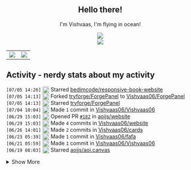 <div align="center">

## Hello there!

I'm Vishvaas, I'm flying in ocean!

<img src="https://skillicons.dev/icons?i=git,html,js,md,nextjs,nodejs&perline=12" />
<br />
<img src="https://skillicons.dev/icons?i=discord,discordjs,github,npm,vscode&perline=12" />
<br />
    <table>
        <tr>
            <td style="padding=0;width=50%;">
                <img src="https://github-readme-stats.vercel.app/api?username=Vishvaas06&hide=contribs&title_color=4F8CC9&text_color=9f9f9f&show_icons=true&bg_color=00000000&hide_border=true&icon_color=4F8CC9&hide_title=true&count_private=true" />
            </td>
            <td style="padding=0;width=50%;">
                <img src="https://github-readme-stats.vercel.app/api/top-langs/?username=Vishvaas06&hide=commits&title_color=4F8CC9&text_color=9f9f9f&layout=compact&show_icons=true&bg_color=00000000&hide_border=true&icon_color=00000000&count_private=true" />
            </td>
        </tr>
    </table>
</div>

## Activity - nerdy stats about my activity
<!--START_SECTION:waka-->


<!--END_SECTION:waka-->

<!--START_SECTION:activity-->
`[07/05 14:26]` <img alt="⭐" src="https://github.com/cheesits456/github-activity-readme/raw/master/icons/star.png" align="top" height="18"> Starred [bedimcode/responsive-book-website](https://github.com/bedimcode/responsive-book-website)  
`[07/05 14:13]` <img alt="🍴" src="https://github.com/cheesits456/github-activity-readme/raw/master/icons/fork.png" align="top" height="18"> Forked [tryforge/ForgePanel](https://github.com/tryforge/ForgePanel) to [Vishvaas06/ForgePanel](https://github.com/Vishvaas06/ForgePanel)  
`[07/05 14:13]` <img alt="⭐" src="https://github.com/cheesits456/github-activity-readme/raw/master/icons/star.png" align="top" height="18"> Starred [tryforge/ForgePanel](https://github.com/tryforge/ForgePanel)  
`[07/04 10:04]` <img alt="📝" src="https://github.com/cheesits456/github-activity-readme/raw/master/icons/commit.png" align="top" height="18"> Made `1` commit in [Vishvaas06/Vishvaas06](https://github.com/Vishvaas06/Vishvaas06)  
`[06/29 15:03]` <img alt="✅" src="https://github.com/cheesits456/github-activity-readme/raw/master/icons/pr-open.png" align="top" height="18"> Opened PR [`#182`](https://github.com//aoijs/website/pull/182 'Update textSplitMap.md') in [aoijs/website](https://github.com/aoijs/website)  
`[06/29 15:03]` <img alt="📝" src="https://github.com/cheesits456/github-activity-readme/raw/master/icons/commit.png" align="top" height="18"> Made `4` commits in [Vishvaas06/website](https://github.com/Vishvaas06/website)  
`[06/26 14:01]` <img alt="📝" src="https://github.com/cheesits456/github-activity-readme/raw/master/icons/commit.png" align="top" height="18"> Made `2` commits in [Vishvaas06/cards](https://github.com/Vishvaas06/cards)  
`[06/23 05:39]` <img alt="📝" src="https://github.com/cheesits456/github-activity-readme/raw/master/icons/commit.png" align="top" height="18"> Made `1` commit in [Vishvaas06/fafa](https://github.com/Vishvaas06/fafa)  
`[06/21 05:59]` <img alt="📝" src="https://github.com/cheesits456/github-activity-readme/raw/master/icons/commit.png" align="top" height="18"> Made `1` commit in [Vishvaas06/Vishvaas06](https://github.com/Vishvaas06/Vishvaas06)  
`[06/19 08:03]` <img alt="⭐" src="https://github.com/cheesits456/github-activity-readme/raw/master/icons/star.png" align="top" height="18"> Starred [aoijs/aoi.canvas](https://github.com/aoijs/aoi.canvas)  

<details><summary>Show More</summary>

`[06/17 15:05]` <img alt="⭐" src="https://github.com/cheesits456/github-activity-readme/raw/master/icons/star.png" align="top" height="18"> Starred [Faf4a/aoi.mongo](https://github.com/Faf4a/aoi.mongo)  
`[06/17 15:03]` <img alt="🍴" src="https://github.com/cheesits456/github-activity-readme/raw/master/icons/fork.png" align="top" height="18"> Forked [NanotechPikachu/aoi.mongodb](https://github.com/NanotechPikachu/aoi.mongodb) to [Vishvaas06/aoi.mongodb](https://github.com/Vishvaas06/aoi.mongodb)  
`[06/17 15:03]` <img alt="⭐" src="https://github.com/cheesits456/github-activity-readme/raw/master/icons/star.png" align="top" height="18"> Starred [NanotechPikachu/aoi.mongodb](https://github.com/NanotechPikachu/aoi.mongodb)  
`[06/17 14:30]` <img alt="📝" src="https://github.com/cheesits456/github-activity-readme/raw/master/icons/commit.png" align="top" height="18"> Made `1` commit in [Vishvaas06/website](https://github.com/Vishvaas06/website)  
`[06/17 13:08]` <img alt="✅" src="https://github.com/cheesits456/github-activity-readme/raw/master/icons/pr-open.png" align="top" height="18"> Opened PR [`#30`](https://github.com//aoijs/aoi.dashboard/pull/30 'Added footer in css') in [aoijs/aoi.dashboard](https://github.com/aoijs/aoi.dashboard)  
`[06/17 13:06]` <img alt="📝" src="https://github.com/cheesits456/github-activity-readme/raw/master/icons/commit.png" align="top" height="18"> Made `1` commit in [Vishvaas06/fafa](https://github.com/Vishvaas06/fafa)  
`[06/17 06:24]` <img alt="✅" src="https://github.com/cheesits456/github-activity-readme/raw/master/icons/pr-open.png" align="top" height="18"> Opened PR [`#179`](https://github.com//aoijs/website/pull/179 'Update queue.md') in [aoijs/website](https://github.com/aoijs/website)  
`[06/17 06:24]` <img alt="📝" src="https://github.com/cheesits456/github-activity-readme/raw/master/icons/commit.png" align="top" height="18"> Made `7` commits in [Vishvaas06/website](https://github.com/Vishvaas06/website)  
`[06/15 13:35]` <img alt="📝" src="https://github.com/cheesits456/github-activity-readme/raw/master/icons/commit.png" align="top" height="18"> Made `2` commits in [Vishvaas06/fafa](https://github.com/Vishvaas06/fafa)  
`[06/15 08:27]` <img alt="✅" src="https://github.com/cheesits456/github-activity-readme/raw/master/icons/pr-open.png" align="top" height="18"> Opened PR [`#27`](https://github.com//Faf4a/dashboard/pull/27 'Changes') in [Faf4a/dashboard](https://github.com/Faf4a/dashboard)  
`[06/15 08:24]` <img alt="📝" src="https://github.com/cheesits456/github-activity-readme/raw/master/icons/commit.png" align="top" height="18"> Made `10` commits in [Vishvaas06/fafa](https://github.com/Vishvaas06/fafa)  
`[06/13 17:05]` <img alt="📝" src="https://github.com/cheesits456/github-activity-readme/raw/master/icons/commit.png" align="top" height="18"> Made `8` commits in [Vishvaas06/Vishvaas06](https://github.com/Vishvaas06/Vishvaas06)  
`[06/13 15:25]` <img alt="📝" src="https://github.com/cheesits456/github-activity-readme/raw/master/icons/commit.png" align="top" height="18"> Made `1` commit in [Vishvaas06/fafa](https://github.com/Vishvaas06/fafa)  
`[06/13 13:09]` <img alt="✅" src="https://github.com/cheesits456/github-activity-readme/raw/master/icons/pr-open.png" align="top" height="18"> Opened PR [`#26`](https://github.com//Faf4a/dashboard/pull/26 'Fixed guild cache +  modified /api/user/guilds') in [Faf4a/dashboard](https://github.com/Faf4a/dashboard)  
`[06/13 13:07]` <img alt="📝" src="https://github.com/cheesits456/github-activity-readme/raw/master/icons/commit.png" align="top" height="18"> Made `2` commits in [Vishvaas06/fafa](https://github.com/Vishvaas06/fafa)  
`[06/13 09:20]` <img alt="📝" src="https://github.com/cheesits456/github-activity-readme/raw/master/icons/commit.png" align="top" height="18"> Made `4` commits in [Faf4a/dashboard](https://github.com/Faf4a/dashboard)  
`[06/13 09:20]` <img alt="🎉" src="https://github.com/cheesits456/github-activity-readme/raw/master/icons/merge.png" align="top" height="18"> Merged PR [`#25`](https://github.com//Faf4a/dashboard/pull/25 'stable beta ver') in [Faf4a/dashboard](https://github.com/Faf4a/dashboard)  
`[06/13 09:20]` <img alt="✅" src="https://github.com/cheesits456/github-activity-readme/raw/master/icons/pr-open.png" align="top" height="18"> Opened PR [`#25`](https://github.com//Faf4a/dashboard/pull/25 'stable beta ver') in [Faf4a/dashboard](https://github.com/Faf4a/dashboard)  
`[06/13 09:19]` <img alt="📝" src="https://github.com/cheesits456/github-activity-readme/raw/master/icons/commit.png" align="top" height="18"> Made `6` commits in [Vishvaas06/fafa](https://github.com/Vishvaas06/fafa)  
`[06/13 08:26]` <img alt="📝" src="https://github.com/cheesits456/github-activity-readme/raw/master/icons/commit.png" align="top" height="18"> Made `2` commits in [Faf4a/dashboard](https://github.com/Faf4a/dashboard)  
`[06/13 08:26]` <img alt="🎉" src="https://github.com/cheesits456/github-activity-readme/raw/master/icons/merge.png" align="top" height="18"> Merged PR [`#24`](https://github.com//Faf4a/dashboard/pull/24 'Delete src/css directory') in [Faf4a/dashboard](https://github.com/Faf4a/dashboard)  
`[06/13 08:26]` <img alt="✅" src="https://github.com/cheesits456/github-activity-readme/raw/master/icons/pr-open.png" align="top" height="18"> Opened PR [`#24`](https://github.com//Faf4a/dashboard/pull/24 'Delete src/css directory') in [Faf4a/dashboard](https://github.com/Faf4a/dashboard)  
`[06/13 08:25]` <img alt="📝" src="https://github.com/cheesits456/github-activity-readme/raw/master/icons/commit.png" align="top" height="18"> Made `1` commit in [Vishvaas06/fafa](https://github.com/Vishvaas06/fafa)  
`[06/13 08:20]` <img alt="📝" src="https://github.com/cheesits456/github-activity-readme/raw/master/icons/commit.png" align="top" height="18"> Made `3` commits in [Faf4a/dashboard](https://github.com/Faf4a/dashboard)  
`[06/13 08:20]` <img alt="🎉" src="https://github.com/cheesits456/github-activity-readme/raw/master/icons/merge.png" align="top" height="18"> Merged PR [`#23`](https://github.com//Faf4a/dashboard/pull/23 'okkk') in [Faf4a/dashboard](https://github.com/Faf4a/dashboard)  
`[06/13 08:20]` <img alt="✅" src="https://github.com/cheesits456/github-activity-readme/raw/master/icons/pr-open.png" align="top" height="18"> Opened PR [`#23`](https://github.com//Faf4a/dashboard/pull/23 'okkk') in [Faf4a/dashboard](https://github.com/Faf4a/dashboard)  
`[06/13 08:20]` <img alt="📝" src="https://github.com/cheesits456/github-activity-readme/raw/master/icons/commit.png" align="top" height="18"> Made `2` commits in [Vishvaas06/fafa](https://github.com/Vishvaas06/fafa)  
`[06/12 16:15]` <img alt="📝" src="https://github.com/cheesits456/github-activity-readme/raw/master/icons/commit.png" align="top" height="18"> Made `3` commits in [Faf4a/dashboard](https://github.com/Faf4a/dashboard)  
`[06/12 16:15]` <img alt="🎉" src="https://github.com/cheesits456/github-activity-readme/raw/master/icons/merge.png" align="top" height="18"> Merged PR [`#22`](https://github.com//Faf4a/dashboard/pull/22 'Fufu') in [Faf4a/dashboard](https://github.com/Faf4a/dashboard)  
`[06/12 16:14]` <img alt="✅" src="https://github.com/cheesits456/github-activity-readme/raw/master/icons/pr-open.png" align="top" height="18"> Opened PR [`#22`](https://github.com//Faf4a/dashboard/pull/22 'Fufu') in [Faf4a/dashboard](https://github.com/Faf4a/dashboard)  
`[06/12 16:13]` <img alt="📝" src="https://github.com/cheesits456/github-activity-readme/raw/master/icons/commit.png" align="top" height="18"> Made `2` commits in [Vishvaas06/fafa](https://github.com/Vishvaas06/fafa)  
`[06/11 10:26]` <img alt="🍴" src="https://github.com/cheesits456/github-activity-readme/raw/master/icons/fork.png" align="top" height="18"> Forked [Faf4a/dashboard](https://github.com/Faf4a/dashboard) to [Vishvaas06/fafa](https://github.com/Vishvaas06/fafa)  
`[06/09 09:34]` <img alt="✅" src="https://github.com/cheesits456/github-activity-readme/raw/master/icons/pr-open.png" align="top" height="18"> Opened PR [`#176`](https://github.com//aoijs/website/pull/176 'Update textSplitMap.md') in [aoijs/website](https://github.com/aoijs/website)  
`[06/09 09:34]` <img alt="📝" src="https://github.com/cheesits456/github-activity-readme/raw/master/icons/commit.png" align="top" height="18"> Made `2` commits in [Vishvaas06/website](https://github.com/Vishvaas06/website)  
`[06/08 08:57]` <img alt="📂" src="https://github.com/cheesits456/github-activity-readme/raw/master/icons/create-branch.png" align="top" height="18"> Created branch [`m1`](https://github.com/Vishvaas06/cards/tree/m1) in [Vishvaas06/cards](https://github.com/Vishvaas06/cards)  
`[06/06 11:26]` <img alt="📝" src="https://github.com/cheesits456/github-activity-readme/raw/master/icons/commit.png" align="top" height="18"> Made `1` commit in [Vishvaas06/Gojo-Bot](https://github.com/Vishvaas06/Gojo-Bot)  
`[06/06 10:32]` <img alt="✅" src="https://github.com/cheesits456/github-activity-readme/raw/master/icons/pr-open.png" align="top" height="18"> Opened PR [`#175`](https://github.com//aoijs/website/pull/175 'Update resolveEmojiID.md') in [aoijs/website](https://github.com/aoijs/website)  
`[06/06 10:32]` <img alt="📝" src="https://github.com/cheesits456/github-activity-readme/raw/master/icons/commit.png" align="top" height="18"> Made `9` commits in [Vishvaas06/website](https://github.com/Vishvaas06/website)  
`[06/05 14:57]` <img alt="📂" src="https://github.com/cheesits456/github-activity-readme/raw/master/icons/create-branch.png" align="top" height="18"> Created branch [`v1`](https://github.com/Vishvaas06/cards/tree/v1) in [Vishvaas06/cards](https://github.com/Vishvaas06/cards)  
`[06/05 14:57]` <img alt="❌" src="https://github.com/cheesits456/github-activity-readme/raw/master/icons/delete.png" align="top" height="18"> Deleted `main` from [Vishvaas06/cards](https://github.com/Vishvaas06/cards)  
`[06/03 18:48]` <img alt="📝" src="https://github.com/cheesits456/github-activity-readme/raw/master/icons/commit.png" align="top" height="18"> Made `9` commits in [Vishvaas06/Gojo-Bot](https://github.com/Vishvaas06/Gojo-Bot)  
`[06/02 14:47]` <img alt="🍴" src="https://github.com/cheesits456/github-activity-readme/raw/master/icons/fork.png" align="top" height="18"> Forked [Faf4a/aoi.music](https://github.com/Faf4a/aoi.music) to [Vishvaas06/aoi.music](https://github.com/Vishvaas06/aoi.music)  
`[06/02 14:47]` <img alt="⭐" src="https://github.com/cheesits456/github-activity-readme/raw/master/icons/star.png" align="top" height="18"> Starred [Faf4a/aoi.music](https://github.com/Faf4a/aoi.music)  
`[05/30 10:05]` <img alt="📝" src="https://github.com/cheesits456/github-activity-readme/raw/master/icons/commit.png" align="top" height="18"> Made `4` commits in [Vishvaas06/Gojo-Bot](https://github.com/Vishvaas06/Gojo-Bot)  
`[05/23 03:33]` <img alt="🗣" src="https://github.com/cheesits456/github-activity-readme/raw/master/icons/comment.png" align="top" height="18"> Commented on [`#15`](https://github.com//aoijs/aoi.music/issues/15 '[BUG] $hasPlayer is bugged') in [aoijs/aoi.music](https://github.com/aoijs/aoi.music)  
`[05/23 03:32]` <img alt="❗️" src="https://github.com/cheesits456/github-activity-readme/raw/master/icons/issue.png" align="top" height="18"> Closed issue [`#15`](https://github.com//aoijs/aoi.music/issues/15 '[BUG] $hasPlayer is bugged') in [aoijs/aoi.music](https://github.com/aoijs/aoi.music)  
`[05/20 04:49]` <img alt="📝" src="https://github.com/cheesits456/github-activity-readme/raw/master/icons/commit.png" align="top" height="18"> Made `1` commit in [Vishvaas06/Vishvaas06](https://github.com/Vishvaas06/Vishvaas06)  
`[05/18 15:25]` <img alt="✅" src="https://github.com/cheesits456/github-activity-readme/raw/master/icons/pr-open.png" align="top" height="18"> Opened PR [`#173`](https://github.com//aoijs/website/pull/173 'Update newTicket.md') in [aoijs/website](https://github.com/aoijs/website)  
`[05/18 15:23]` <img alt="📝" src="https://github.com/cheesits456/github-activity-readme/raw/master/icons/commit.png" align="top" height="18"> Made `1` commit in [Vishvaas06/website](https://github.com/Vishvaas06/website)  
`[05/17 23:36]` <img alt="📝" src="https://github.com/cheesits456/github-activity-readme/raw/master/icons/commit.png" align="top" height="18"> Made `3` commits in [Vishvaas06/Gojo-Bot](https://github.com/Vishvaas06/Gojo-Bot)  
`[05/17 12:04]` <img alt="✅" src="https://github.com/cheesits456/github-activity-readme/raw/master/icons/pr-open.png" align="top" height="18"> Opened PR [`#172`](https://github.com//aoijs/website/pull/172 'Update hasPerms.md') in [aoijs/website](https://github.com/aoijs/website)  
`[05/17 12:03]` <img alt="📝" src="https://github.com/cheesits456/github-activity-readme/raw/master/icons/commit.png" align="top" height="18"> Made `1` commit in [Vishvaas06/website](https://github.com/Vishvaas06/website)  
`[05/17 12:02]` <img alt="❌" src="https://github.com/cheesits456/github-activity-readme/raw/master/icons/pr-close.png" align="top" height="18"> Closed PR [`#171`](https://github.com//aoijs/website/pull/171 'Update hasPerms.md') in [aoijs/website](https://github.com/aoijs/website)  
`[05/17 12:02]` <img alt="📝" src="https://github.com/cheesits456/github-activity-readme/raw/master/icons/commit.png" align="top" height="18"> Made `1` commit in [Vishvaas06/website](https://github.com/Vishvaas06/website)  
`[05/17 12:01]` <img alt="✅" src="https://github.com/cheesits456/github-activity-readme/raw/master/icons/pr-open.png" align="top" height="18"> Opened PR [`#171`](https://github.com//aoijs/website/pull/171 'Update hasPerms.md') in [aoijs/website](https://github.com/aoijs/website)  
`[05/17 12:01]` <img alt="📝" src="https://github.com/cheesits456/github-activity-readme/raw/master/icons/commit.png" align="top" height="18"> Made `1` commit in [Vishvaas06/website](https://github.com/Vishvaas06/website)  
`[05/16 12:00]` <img alt="✅" src="https://github.com/cheesits456/github-activity-readme/raw/master/icons/pr-open.png" align="top" height="18"> Opened PR [`#170`](https://github.com//aoijs/website/pull/170 'Update interactionData.md') in [aoijs/website](https://github.com/aoijs/website)  
`[05/16 12:00]` <img alt="📝" src="https://github.com/cheesits456/github-activity-readme/raw/master/icons/commit.png" align="top" height="18"> Made `1` commit in [Vishvaas06/website](https://github.com/Vishvaas06/website)  
`[05/14 01:25]` <img alt="📝" src="https://github.com/cheesits456/github-activity-readme/raw/master/icons/commit.png" align="top" height="18"> Made `9` commits in [Vishvaas06/Vishvaas06](https://github.com/Vishvaas06/Vishvaas06)  
`[05/13 10:23]` <img alt="⭐" src="https://github.com/cheesits456/github-activity-readme/raw/master/icons/star.png" align="top" height="18"> Starred [AkaruiDevelopment/aoi.music](https://github.com/AkaruiDevelopment/aoi.music)  
`[05/12 17:54]` <img alt="📝" src="https://github.com/cheesits456/github-activity-readme/raw/master/icons/commit.png" align="top" height="18"> Made `1` commit in [Vishvaas06/website](https://github.com/Vishvaas06/website)  
`[05/12 16:42]` <img alt="✅" src="https://github.com/cheesits456/github-activity-readme/raw/master/icons/pr-open.png" align="top" height="18"> Opened PR [`#169`](https://github.com//aoijs/website/pull/169 'Update timeoutList.md') in [aoijs/website](https://github.com/aoijs/website)  
`[05/12 16:42]` <img alt="📝" src="https://github.com/cheesits456/github-activity-readme/raw/master/icons/commit.png" align="top" height="18"> Made `1` commit in [Vishvaas06/website](https://github.com/Vishvaas06/website)  
`[05/12 16:41]` <img alt="🍴" src="https://github.com/cheesits456/github-activity-readme/raw/master/icons/fork.png" align="top" height="18"> Forked [aoijs/website](https://github.com/aoijs/website) to [Vishvaas06/website](https://github.com/Vishvaas06/website)  
`[05/10 16:30]` <img alt="⭐" src="https://github.com/cheesits456/github-activity-readme/raw/master/icons/star.png" align="top" height="18"> Starred [tj/ejs](https://github.com/tj/ejs)  
`[05/10 00:26]` <img alt="⭐" src="https://github.com/cheesits456/github-activity-readme/raw/master/icons/star.png" align="top" height="18"> Starred [unburn/musicard](https://github.com/unburn/musicard)  
`[05/09 20:30]` <img alt="⭐" src="https://github.com/cheesits456/github-activity-readme/raw/master/icons/star.png" align="top" height="18"> Starred [Faf4a/dashboard](https://github.com/Faf4a/dashboard)  
`[05/09 10:05]` <img alt="📝" src="https://github.com/cheesits456/github-activity-readme/raw/master/icons/commit.png" align="top" height="18"> Made `4` commits in [Vishvaas06/Gojo-Bot](https://github.com/Vishvaas06/Gojo-Bot)  
`[05/08 15:41]` <img alt="⭐" src="https://github.com/cheesits456/github-activity-readme/raw/master/icons/star.png" align="top" height="18"> Starred [discord/user-install-example](https://github.com/discord/user-install-example)  
`[05/08 12:02]` <img alt="📝" src="https://github.com/cheesits456/github-activity-readme/raw/master/icons/commit.png" align="top" height="18"> Made `1` commit in [Vishvaas06/Gojo-Bot](https://github.com/Vishvaas06/Gojo-Bot)  
`[05/07 23:12]` <img alt="⭐" src="https://github.com/cheesits456/github-activity-readme/raw/master/icons/star.png" align="top" height="18"> Starred [fuma-nama/discord-bot-dashboard-2](https://github.com/fuma-nama/discord-bot-dashboard-2)  
`[05/07 23:06]` <img alt="⭐" src="https://github.com/cheesits456/github-activity-readme/raw/master/icons/star.png" align="top" height="18"> Starred [EckigerLuca/Darling](https://github.com/EckigerLuca/Darling)  
`[05/07 20:02]` <img alt="⭐" src="https://github.com/cheesits456/github-activity-readme/raw/master/icons/star.png" align="top" height="18"> Starred [cloudcommunity/Cloud-Free-Tier-Comparison](https://github.com/cloudcommunity/Cloud-Free-Tier-Comparison)  
`[05/06 20:27]` <img alt="🍴" src="https://github.com/cheesits456/github-activity-readme/raw/master/icons/fork.png" align="top" height="18"> Forked [z7pz/DD-backend](https://github.com/z7pz/DD-backend) to [Vishvaas06/DD-backend](https://github.com/Vishvaas06/DD-backend)  
`[05/06 20:27]` <img alt="⭐" src="https://github.com/cheesits456/github-activity-readme/raw/master/icons/star.png" align="top" height="18"> Starred [z7pz/DD-backend](https://github.com/z7pz/DD-backend)  
`[05/06 17:22]` <img alt="🍴" src="https://github.com/cheesits456/github-activity-readme/raw/master/icons/fork.png" align="top" height="18"> Forked [kabirsingh2004/JUGNU-Dashboard](https://github.com/kabirsingh2004/JUGNU-Dashboard) to [Vishvaas06/JUGNU-Dashboard](https://github.com/Vishvaas06/JUGNU-Dashboard)  
`[05/06 15:26]` <img alt="➕" src="https://github.com/cheesits456/github-activity-readme/raw/master/icons/create-repo.png" align="top" height="18"> Created repository [Vishvaas06/ok](https://github.com/Vishvaas06/ok)  
`[05/05 19:34]` <img alt="⭐" src="https://github.com/cheesits456/github-activity-readme/raw/master/icons/star.png" align="top" height="18"> Starred [NTMNathan/discord-dashboard](https://github.com/NTMNathan/discord-dashboard)  
`[05/05 09:57]` <img alt="🗣" src="https://github.com/cheesits456/github-activity-readme/raw/master/icons/comment.png" align="top" height="18"> Commented on [`#587`](https://github.com//aoijs/aoi.js/issues/587 'Bug: $globalUserLeaderboard broken in v6.8') in [aoijs/aoi.js](https://github.com/aoijs/aoi.js)  
`[05/04 21:49]` <img alt="⭐" src="https://github.com/cheesits456/github-activity-readme/raw/master/icons/star.png" align="top" height="18"> Starred [fuma-nama/discord-dashboard-backend-next](https://github.com/fuma-nama/discord-dashboard-backend-next)  
`[05/03 22:31]` <img alt="🍴" src="https://github.com/cheesits456/github-activity-readme/raw/master/icons/fork.png" align="top" height="18"> Forked [asrvd/lyrist](https://github.com/asrvd/lyrist) to [Vishvaas06/lyrist](https://github.com/Vishvaas06/lyrist)  
`[05/03 22:31]` <img alt="⭐" src="https://github.com/cheesits456/github-activity-readme/raw/master/icons/star.png" align="top" height="18"> Starred [asrvd/lyrist](https://github.com/asrvd/lyrist)  
`[05/03 15:11]` <img alt="❗️" src="https://github.com/cheesits456/github-activity-readme/raw/master/icons/issue.png" align="top" height="18"> Opened issue [`#15`](https://github.com//AkaruiDevelopment/aoi.music/issues/15 '[BUG] $hasPlayer is bugged') in [AkaruiDevelopment/aoi.music](https://github.com/AkaruiDevelopment/aoi.music)  
`[05/03 14:44]` <img alt="❗️" src="https://github.com/cheesits456/github-activity-readme/raw/master/icons/issue.png" align="top" height="18"> Opened issue [`#587`](https://github.com//aoijs/aoi.js/issues/587 'Bug: $globalUserLeaderboard broken in v6.8') in [aoijs/aoi.js](https://github.com/aoijs/aoi.js)  
`[05/02 23:00]` <img alt="📝" src="https://github.com/cheesits456/github-activity-readme/raw/master/icons/commit.png" align="top" height="18"> Made `66` commits in [Vishvaas06/Gojo-Bot](https://github.com/Vishvaas06/Gojo-Bot)  
`[05/01 21:08]` <img alt="⭐" src="https://github.com/cheesits456/github-activity-readme/raw/master/icons/star.png" align="top" height="18"> Starred [Vishvaas06/Gojo-Bot](https://github.com/Vishvaas06/Gojo-Bot)  
`[05/01 05:21]` <img alt="📝" src="https://github.com/cheesits456/github-activity-readme/raw/master/icons/commit.png" align="top" height="18"> Made `4` commits in [Vishvaas06/Gojo-Bot](https://github.com/Vishvaas06/Gojo-Bot)  
`[04/21 14:42]` <img alt="⭐" src="https://github.com/cheesits456/github-activity-readme/raw/master/icons/star.png" align="top" height="18"> Starred [4xmen/Get-Github-Achievements](https://github.com/4xmen/Get-Github-Achievements)  
`[04/21 14:39]` <img alt="📝" src="https://github.com/cheesits456/github-activity-readme/raw/master/icons/commit.png" align="top" height="18"> Made `2` commits in [Vishvaas06/spideyaibot.github.io](https://github.com/Vishvaas06/spideyaibot.github.io)  
`[04/21 14:36]` <img alt="❌" src="https://github.com/cheesits456/github-activity-readme/raw/master/icons/pr-close.png" align="top" height="18"> Closed PR [`#3`](https://github.com//diwasatreya/Discord-Server-Dashboard/pull/3 'Add files via upload') in [diwasatreya/Discord-Server-Dashboard](https://github.com/diwasatreya/Discord-Server-Dashboard)  
`[04/21 14:36]` <img alt="🗣" src="https://github.com/cheesits456/github-activity-readme/raw/master/icons/comment.png" align="top" height="18"> Commented on [`#3`](https://github.com//diwasatreya/Discord-Server-Dashboard/issues/3 'Add files via upload') in [diwasatreya/Discord-Server-Dashboard](https://github.com/diwasatreya/Discord-Server-Dashboard)  
`[04/21 14:35]` <img alt="✅" src="https://github.com/cheesits456/github-activity-readme/raw/master/icons/pr-open.png" align="top" height="18"> Opened PR [`#3`](https://github.com//diwasatreya/Discord-Server-Dashboard/pull/3 'Add files via upload') in [diwasatreya/Discord-Server-Dashboard](https://github.com/diwasatreya/Discord-Server-Dashboard)  
`[04/21 14:34]` <img alt="📝" src="https://github.com/cheesits456/github-activity-readme/raw/master/icons/commit.png" align="top" height="18"> Made `1` commit in [Vishvaas06/Discord-Server-Dashboard](https://github.com/Vishvaas06/Discord-Server-Dashboard)  
`[04/21 14:34]` <img alt="🍴" src="https://github.com/cheesits456/github-activity-readme/raw/master/icons/fork.png" align="top" height="18"> Forked [diwasatreya/Discord-Server-Dashboard](https://github.com/diwasatreya/Discord-Server-Dashboard) to [Vishvaas06/Discord-Server-Dashboard](https://github.com/Vishvaas06/Discord-Server-Dashboard)  
`[04/21 13:35]` <img alt="⭐" src="https://github.com/cheesits456/github-activity-readme/raw/master/icons/star.png" align="top" height="18"> Starred [diwasatreya/Discord-Server-Dashboard](https://github.com/diwasatreya/Discord-Server-Dashboard)  
`[04/21 13:26]` <img alt="⭐" src="https://github.com/cheesits456/github-activity-readme/raw/master/icons/star.png" align="top" height="18"> Starred [bedimcode/responsive-halloween-website](https://github.com/bedimcode/responsive-halloween-website)  
`[04/21 13:22]` <img alt="⭐" src="https://github.com/cheesits456/github-activity-readme/raw/master/icons/star.png" align="top" height="18"> Starred [fuma-nama/discord-bot-dashboard-next](https://github.com/fuma-nama/discord-bot-dashboard-next)  
`[04/21 13:20]` <img alt="⭐" src="https://github.com/cheesits456/github-activity-readme/raw/master/icons/star.png" align="top" height="18"> Starred [codewithsadee/filmlane](https://github.com/codewithsadee/filmlane)  
`[04/21 10:52]` <img alt="📝" src="https://github.com/cheesits456/github-activity-readme/raw/master/icons/commit.png" align="top" height="18"> Made `20` commits in [Vishvaas06/Gojo-Bot](https://github.com/Vishvaas06/Gojo-Bot)  
`[04/20 13:15]` <img alt="🍴" src="https://github.com/cheesits456/github-activity-readme/raw/master/icons/fork.png" align="top" height="18"> Forked [mertssmnoglu/discord-hooks](https://github.com/mertssmnoglu/discord-hooks) to [Vishvaas06/discord-hooks](https://github.com/Vishvaas06/discord-hooks)  
`[04/20 13:15]` <img alt="⭐" src="https://github.com/cheesits456/github-activity-readme/raw/master/icons/star.png" align="top" height="18"> Starred [mertssmnoglu/discord-hooks](https://github.com/mertssmnoglu/discord-hooks)  
`[04/20 13:05]` <img alt="📝" src="https://github.com/cheesits456/github-activity-readme/raw/master/icons/commit.png" align="top" height="18"> Made `7` commits in [Vishvaas06/Gojo-Bot](https://github.com/Vishvaas06/Gojo-Bot)  
`[04/20 07:51]` <img alt="⭐" src="https://github.com/cheesits456/github-activity-readme/raw/master/icons/star.png" align="top" height="18"> Starred [Faf4a/Music-Guessr](https://github.com/Faf4a/Music-Guessr)  
`[04/16 19:30]` <img alt="📝" src="https://github.com/cheesits456/github-activity-readme/raw/master/icons/commit.png" align="top" height="18"> Made `7` commits in [Vishvaas06/Gojo-Bot](https://github.com/Vishvaas06/Gojo-Bot)  

</details>
<!--END_SECTION:activity-->

<!--
###

<picture>
  <source media="(prefers-color-scheme: dark)" srcset="https://raw.githubusercontent.com/Vishvaas06/Vishvaas06/output/github-contribution-grid-snake-dark.svg">
  <source media="(prefers-color-scheme: light)" srcset="https://raw.githubusercontent.com/Vishvaas06/Vishvaas06/output/github-contribution-grid-snake.svg">
  <img width=850 alt="github contribution grid snake animation" src="https://raw.githubusercontent.com/Vishvaas06/Vishvaas06/output/github-contribution-grid-snake.svg">
</picture>

###


<div align="center">
<a href="https://data-card-for-spotify.herokuapp.com/card?user_id=31u76bjeqd2fyipivwnbx7bsiy5y">
  <img width=815 src="https://data-card-for-spotify.herokuapp.com/api/card?user_id=31u76bjeqd2fyipivwnbx7bsiy5y&hide_title=1&limit=3" alt="Data Card for Spotify">
</a>
</div>

###
-->
